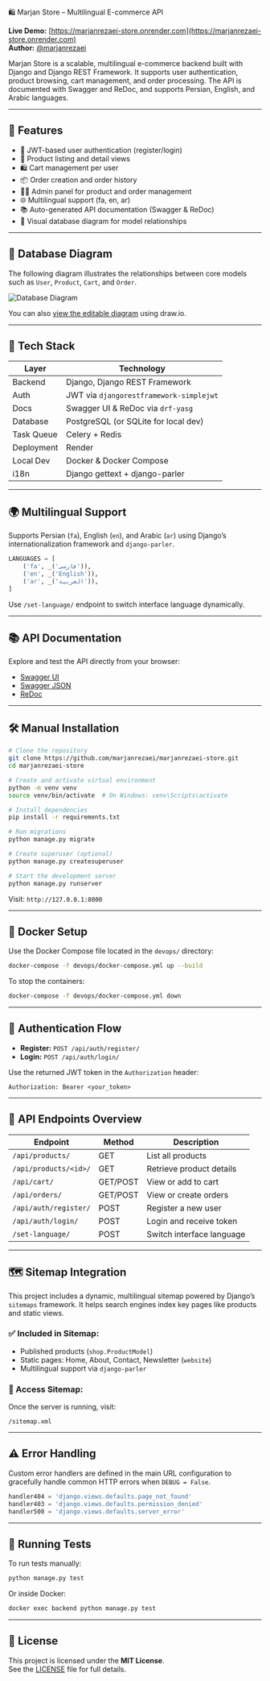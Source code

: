🛍️ Marjan Store – Multilingual E-commerce API

**Live Demo:** [https://marjanrezaei-store.onrender.com](https://marjanrezaei-store.onrender.com)  
**Author:** [@marjanrezaei](https://github.com/marjanrezaei)

Marjan Store is a scalable, multilingual e-commerce backend built with Django and Django REST Framework. It supports user authentication, product browsing, cart management, and order processing. The API is documented with Swagger and ReDoc, and supports Persian, English, and Arabic languages.

---

## 🚀 Features

- 🔐 JWT-based user authentication (register/login)
- 🛒 Product listing and detail views
- 🛍️ Cart management per user
- 📦 Order creation and order history
- 🧑‍💼 Admin panel for product and order management
- 🌐 Multilingual support (fa, en, ar)
- 📚 Auto-generated API documentation (Swagger & ReDoc)
- 🧭 Visual database diagram for model relationships

---

## 🧭 Database Diagram

The following diagram illustrates the relationships between core models such as `User`, `Product`, `Cart`, and `Order`.

![Database Diagram](https://raw.githubusercontent.com/marjanrezaei/marjanrezaei-store/main/docs/dbDiagram.png)

You can also [view the editable diagram](https://github.com/marjanrezaei/marjanrezaei-store/blob/main/docs/dbDiagram.drawio) using draw.io.

---

## 🧰 Tech Stack

| Layer            | Technology                              |
|------------------|------------------------------------------|
| Backend          | Django, Django REST Framework            |
| Auth             | JWT via `djangorestframework-simplejwt` |
| Docs             | Swagger UI & ReDoc via `drf-yasg`        |
| Database         | PostgreSQL (or SQLite for local dev)     |
| Task Queue       | Celery + Redis                           |
| Deployment       | Render                                   |
| Local Dev        | Docker & Docker Compose                  |
| i18n             | Django gettext + django-parler           |

---

## 🌍 Multilingual Support

Supports Persian (`fa`), English (`en`), and Arabic (`ar`) using Django’s internationalization framework and `django-parler`.

```python
LANGUAGES = [
    ('fa', _('فارسی')),
    ('en', _('English')),
    ('ar', _('العربية')),
]
```

Use `/set-language/` endpoint to switch interface language dynamically.

---

## 📚 API Documentation

Explore and test the API directly from your browser:

- [Swagger UI](https://marjanrezaei-store.onrender.com/swagger/)
- [Swagger JSON](https://marjanrezaei-store.onrender.com/swagger.json)
- [ReDoc](https://marjanrezaei-store.onrender.com/redoc/)

---

## 🛠️ Manual Installation

```bash
# Clone the repository
git clone https://github.com/marjanrezaei/marjanrezaei-store.git
cd marjanrezaei-store

# Create and activate virtual environment
python -m venv venv
source venv/bin/activate  # On Windows: venv\Scripts\activate

# Install dependencies
pip install -r requirements.txt

# Run migrations
python manage.py migrate

# Create superuser (optional)
python manage.py createsuperuser

# Start the development server
python manage.py runserver
```

Visit: `http://127.0.0.1:8000`

---

## 🐳 Docker Setup

Use the Docker Compose file located in the `devops/` directory:

```bash
docker-compose -f devops/docker-compose.yml up --build
```

To stop the containers:

```bash
docker-compose -f devops/docker-compose.yml down
```

---

## 🔐 Authentication Flow

- **Register:** `POST /api/auth/register/`
- **Login:** `POST /api/auth/login/`

Use the returned JWT token in the `Authorization` header:

```http
Authorization: Bearer <your_token>
```

---

## 📡 API Endpoints Overview

| Endpoint                  | Method     | Description             |
|---------------------------|------------|-------------------------|
| `/api/products/`          | GET        | List all products       |
| `/api/products/<id>/`     | GET        | Retrieve product details|
| `/api/cart/`              | GET/POST   | View or add to cart     |
| `/api/orders/`            | GET/POST   | View or create orders   |
| `/api/auth/register/`     | POST       | Register a new user     |
| `/api/auth/login/`        | POST       | Login and receive token |
| `/set-language/`          | POST       | Switch interface language|

---
## 🗺️ Sitemap Integration

This project includes a dynamic, multilingual sitemap powered by Django’s `sitemaps` framework. It helps search engines index key pages like products and static views.

### ✅ Included in Sitemap:
- Published products (`shop.ProductModel`)
- Static pages: Home, About, Contact, Newsletter (`website`)
- Multilingual support via `django-parler`

### 🔗 Access Sitemap:
Once the server is running, visit:
```
/sitemap.xml
```
---
## ⚠️ Error Handling

Custom error handlers are defined in the main URL configuration to gracefully handle common HTTP errors when `DEBUG = False`.

```python
handler404 = 'django.views.defaults.page_not_found'
handler403 = 'django.views.defaults.permission_denied'
handler500 = 'django.views.defaults.server_error'
```

---

## 🧪 Running Tests

To run tests manually:

```bash
python manage.py test
```

Or inside Docker:

```bash
docker exec backend python manage.py test
```

---

## 📄 License

This project is licensed under the **MIT License**.  
See the [LICENSE](LICENSE) file for full details.
